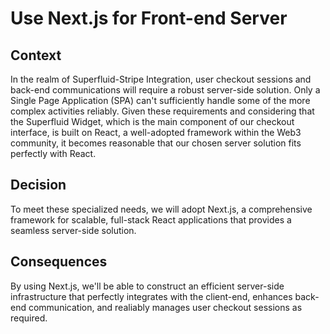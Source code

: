 # Use Next.js for Front-end Server 

## Context

In the realm of Superfluid-Stripe Integration, user checkout sessions and back-end communications will require a robust server-side solution. Only a Single Page Application (SPA) can't sufficiently handle some of the more complex activities reliably. Given these requirements and considering that the Superfluid Widget, which is the main component of our checkout interface, is built on React, a well-adopted framework within the Web3 community, it becomes reasonable that our chosen server solution fits perfectly with React.

## Decision

To meet these specialized needs, we will adopt Next.js, a comprehensive framework for scalable, full-stack React applications that provides a seamless server-side solution.

## Consequences

By using Next.js, we'll be able to construct an efficient server-side infrastructure that perfectly integrates with the client-end, enhances back-end communication, and realiably manages user checkout sessions as required. 